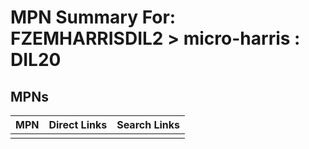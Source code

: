 



# MPN Summary For: FZEMHARRISDIL2 > micro-harris : DIL20

## MPNs
  

|MPN|Direct Links|Search Links|
| :--- | :--- | :--- |
||||
